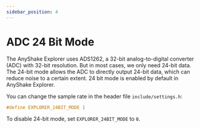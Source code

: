 ```yaml
---
sidebar_position: 4
---
```


# ADC 24 Bit Mode

The AnyShake Explorer uses ADS1262, a 32-bit analog-to-digital converter (ADC) with 32-bit resolution. But in most cases, we only need 24-bit data. The 24-bit mode allows the ADC to directly output 24-bit data, which can reduce noise to a certain extent. 24 bit mode is enabled by default in AnyShake Explorer.

You can change the sample rate in the header file `include/settings.h`:

```cpp
#define EXPLORER_24BIT_MODE 1
```

To disable 24-bit mode, set `EXPLORER_24BIT_MODE` to `0`.
